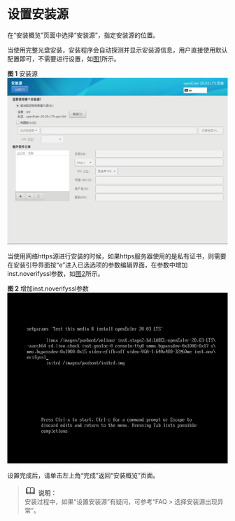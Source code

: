 # 设置安装源<a name="ZH-CN_TOPIC_0229291267"></a>

在“安装概览”页面中选择“安装源”，指定安装源的位置。

当使用完整光盘安装，安装程序会自动探测并显示安装源信息，用户直接使用默认配置即可，不需要进行设置，如[图1](#zh-cn_topic_0186390100_zh-cn_topic_0144427079_fig93633295132)所示。

**图 1**  安装源<a name="zh-cn_topic_0186390100_zh-cn_topic_0144427079_fig93633295132"></a>  
![](figures/安装源.png "安装源")

当使用网络https源进行安装的时候，如果https服务器使用的是私有证书，则需要在安装引导界面按“e”进入已选选项的参数编辑界面，在参数中增加inst.noverifyssl参数，如[图2](#fig113517811415)所示。

**图 2**  增加inst.noverifyssl参数<a name="fig113517811415"></a>  
![](figures/增加inst-noverifyssl参数.png "增加inst-noverifyssl参数")

设置完成后，请单击左上角“完成”返回“安装概览”页面。

>![](public_sys-resources/icon-note.gif) **说明：**   
>安装过程中，如果“设置安装源”有疑问，可参考“FAQ \> 选择安装源出现异常”。  

